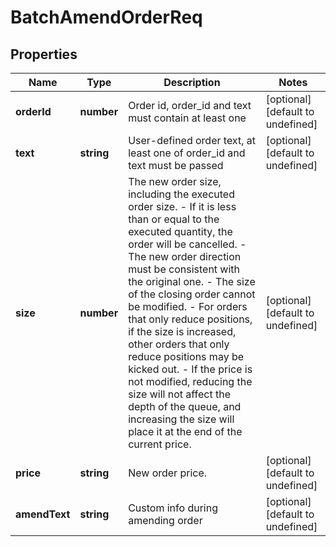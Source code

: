# BatchAmendOrderReq

## Properties

Name | Type | Description | Notes
------------ | ------------- | ------------- | -------------
**orderId** | **number** | Order id, order_id and text must contain at least one | [optional] [default to undefined]
**text** | **string** | User-defined order text, at least one of order_id and text must be passed | [optional] [default to undefined]
**size** | **number** | The new order size, including the executed order size. - If it is less than or equal to the executed quantity, the order will be cancelled. - The new order direction must be consistent with the original one. - The size of the closing order cannot be modified. - For orders that only reduce positions, if the size is increased, other orders that only reduce positions may be kicked out. - If the price is not modified, reducing the size will not affect the depth of the queue, and increasing the size will place it at the end of the current price. | [optional] [default to undefined]
**price** | **string** | New order price. | [optional] [default to undefined]
**amendText** | **string** | Custom info during amending order | [optional] [default to undefined]

